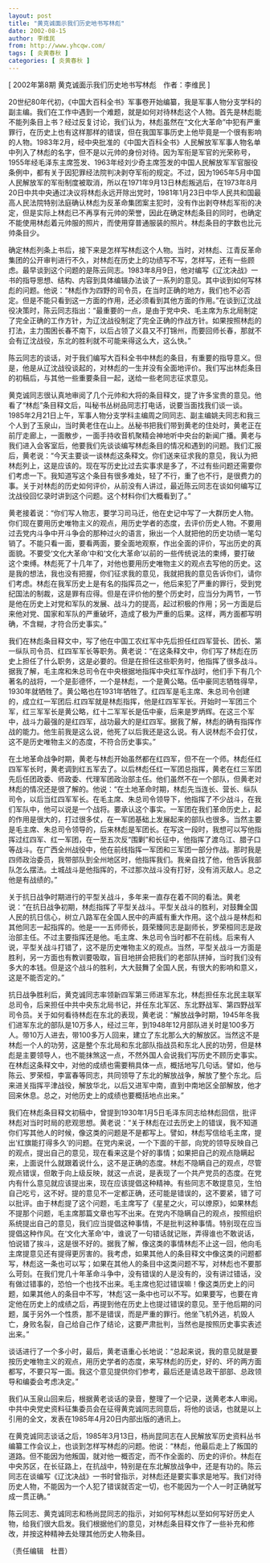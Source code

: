 ```yaml
---
layout: post
title: "黄克诚面示我们历史地书写林彪"
date: 2002-08-15
author: 李维民
from: http://www.yhcqw.com/
tags: [ 炎黄春秋 ]
categories: [ 炎黄春秋 ]
---
```



[ 2002年第8期 黄克诚面示我们历史地书写林彪　作者：李维民 ]


20世纪80年代初，《中国大百科全书》军事卷开始编纂，我是军事人物分支学科的副主编。我们在工作中遇到一个难题，就是如何对待林彪这个人物。首先是林彪能不能列条目上书？经过反复讨论，我们认为，林彪虽然在“文化大革命”中犯有严重罪行，在历史上也有这样那样的错误，但在我国军事历史上他毕竟是一个很有影响的人物。1983年2月，经中央批准的《中国大百科全书》人民解放军军事人物名单中列入了林彪的名字，但不是以元帅的身份对待。因为军衔是军官的光荣称号，1955年经毛泽东主席签发、1963年经刘少奇主席签发的中国人民解放军军官服役条例中，都有关于因犯罪经法院判决剥夺军衔的规定。不过，因为1965年5月中国人民解放军的军衔制度被取消，所以在1971年9月13日林彪叛逃后，在1973年8月20日中共中央通过决议将林彪永远开除出党时，1981年1月23日中华人民共和国最高人民法院特别法庭确认林彪为反革命集团案主犯时，没有作出剥夺林彪军衔的决定，但是实际上林彪已不再享有元帅的荣誉，因此在确定林彪条目的同时，也确定不能使用林彪着元帅服的照片，而使用穿普通服装的照片。林彪条目的字数也比元帅条目少。


确定林彪列条上书后，接下来是怎样写林彪这个人物。当时，对林彪、江青反革命集团的公开审判进行不久，对林彪在历史上的功绩写不写，怎样写，还有一些顾虑。最早谈到这个问题的是陈云同志。1983年8月9日，他对编写《辽沈决战》一书的指导思想、结构、内容到具体编辑办法谈了一系列的意见。其中谈到如何写林彪的问题。他说：“林彪作为四野的司令员，在当时正确的地方，我们也不必否定。但是不能只看到这一方面的作用，还必须看到其他方面的作用。”在谈到辽沈战役决策时，陈云同志指出：“最重要的一点，是由于党中央、毛主席为东北局制定了完全正确的工作方针，为辽沈战役制定了完全正确的作战方针。如果按照林彪的打法，主力围困长春不南下，以后占领了义县又不打锦州，而要回师长春，那就不会有辽沈战役，东北的胜利就不可能来得这么大，这么快。”


陈云同志的谈话，对于我们编写大百科全书中林彪的条目，有重要的指导意义。但是，他是从辽沈战役谈起的，对林彪的一生并没有全面地评价。我们写出林彪条目的初稿后，与其他一些重要条目一起，送给一些老同志征求意见。


黄克诚同志很认真地审阅了几个元帅和大将的条目释文，提了许多宝贵的意见。他看了“林彪”条目释文后，叫秘书丛树品同志打电话，说要当面找我们谈一谈。1985年2月21日上午，军事人物分支学科主编周之同同志、副主编姚夫同志和我三个人到了玉泉山，当时黄老住在山上。丛秘书把我们带到黄老的住处时，黄老正在前厅走廊上，一面散步，一面手持收音机聚精会神地听中央台的新闻广播。黄老与我们进入会客室后，他要我们先谈谈编写林彪条目的情况和遇到的问题。我们汇报后，黄老说：“今天主要谈一谈林彪这条释文。你们送来征求我的意见，我认为把林彪列上，这是应该的。现在写历史比过去实事求是多了，不过有些问题还需要你们考虑一下。我知道写这个条目有很多难处，轻了不行，重了也不行，是很费力的事。关于对林彪的历史如何评价，从前没有人讲过，最近陈云同志在谈如何编写辽沈战役回忆录时讲到这个问题。这个材料你们大概看到了。”


黄老接着说：“你们写人物志，要学习司马迁，他在史记中写了一大群历史人物。你们现在要用历史唯物主义的观点，用历史学者的态度，去评价历史人物。不要用过去党内斗争中开斗争会的那种过火的语言，揪出一个人就把他的历史功绩一笔勾销了。不能只看一面，要看两面，要全面地观察，作出全面的评价，写出历史的真面貌。不要受‘文化大革命’中和‘文化大革命’以前的一些传统说法的束缚，要打破这个束缚。林彪死了十几年了，对他也要用历史唯物主义的观点去写他的历史。这是我的想法，我也没有把握，你们征求我的意见，我就把我的意见告诉你们，请你们考虑。林彪在我军历史上是有名的指挥员之一，他后来犯了严重的罪行，受到党纪国法的制裁，这是罪有应得。但是在评价他的整个历史时，应当分为两节，一节是他在历史上对党和军队的发展、战斗力的提高，起过积极的作用；另一方面是后来他对党、国家和军队的严重破坏，造成了极为严重的后果。这样，两方面都写明确，不含糊，才符合历史事实。”


我们在林彪条目释文中，写了他在中国工农红军中先后担任红四军营长、团长、第一纵队司令员、红四军军长等职务。黄老说：“在这条释文中，你们写了林彪在历史上担任了什么职务，这是必要的。但是在担任这些职务时，他指挥了很多战斗。据我了解，毛主席和朱总司令在中央根据地指挥中央红军作战时，他们手下有几个著名的战将，一个是彭德怀，一个是林彪，一个是黄公略。伍中豪同志牺牲得早，1930年就牺牲了。黄公略也在1931年牺牲了。红四军是毛主席、朱总司令创建的，成立红一军团后.红四军就是林彪指挥，他是红四军军长。开始时一军团三个军，红三军军长是黄公略，红十二军军长是伍中豪，后来是罗炳辉。在这三个军中，战斗力最强的是红四军，战功最大的是红四军。据我了解，林彪的确有指挥作战的能力。他生前我是这么说，他死了以后我还是这么说。有人说林彪不会打仗，这不是历史唯物主义的态度，不符合历史事实。”


在土地革命战争时期，黄老与林彪开始虽然都在红四军，但不在一个师。林彪任红四军军长时，黄老调到红五军去了。以后林彪任红一军团总指挥，黄老在红三军团先后任团政委、师政委、代理军团政治部主任。他们虽然不在一个部队，但黄老对林彪的情况还是很了解的。他说：“在土地革命时期，林彪先当连长、营长、纵队司令，以后当红四军军长。在毛主席、朱总司令领导下，他指挥了不少战斗，在我们军队中，他可以说是一个战将。要承认这个事实。一军团在我们革命历史上，起的作用是很大的，打过很多仗，在一军团基础上发展起来的部队也很多。当然主要是毛主席、朱总司令领导的，后来林彪是军团长。在写这一段时，我想可以写他指挥过红四军、红一军团，在一至五次反“围剿”和长征中，他指挥了渡乌江、腊子口等战斗。在广西全州战役中，他在前线指挥一军团和三军团一部分作战。那时我是四师政治委员，我带部队到全州地区时，他指挥我们。我亲自找了他，他告诉我部队怎么摆法。土城战斗是他指挥的，不过那次战斗没有打好，没有消灭敌人。总之他是有战绩的。”


关于抗日战争时期进行的平型关战斗，多年来一直存在着不同的看法。黄老说：“在抗日战争初期，林彪指挥了平型关战斗。平型关战斗的胜利，对鼓舞全国人民的抗日信心，树立八路军在全国人民中的声威有重大作用。这个战斗是林彪和其他同志一起指挥的。他是一一五师师长，聂荣臻同志是副师长，罗荣桓同志是政治部主任。不过主要指挥还是他。毛主席、朱总司令当时都不在前线。后来有人说，平型关战斗打错了，这不是历史唯物主义的观点。当然，平型关战斗一方面是胜利，另一方面也有教训要吸取，盲目地拼会把我们的老部队拼掉，当时我们没有多大的本钱。但是这个战斗的胜利，大大鼓舞了全国人民，有很大的影响和意义，这是不能否定的。”


抗日战争胜利后，黄克诚同志率领新四军第三师进军东北，林彪担任东北民主联军总司令，后来担任中共中央东北局书记，并任东北军区、东北野战军、第四野战军司令员。关于如何看待林彪在东北的表现，黄老说：“解放战争时期，1945年冬我们进军东北的部队是10万多人，经过三年，到1948年12月部队进关时是100多万人。带10万人进去，带100多万人回来，建立了东北那么大的解放区。当然这不是林彪一个人的功劳，这是整个东北局和东北部队指战员和东北人民的功劳，但是林彪是主要领导人，也不能抹煞这一点，不然外国人会说我们写历史不顾历史事实。在林彪这条释文中，对他的成绩也需要稍具体一点，概括地写几句话。譬如，他与陈云、罗荣桓，李富春等同志，共同领导了东北的解放战争，解放了整个东北。后来进关指挥平津战役，解放华北，以后又进军中南，直到中南地区全部解放，他才回来休息。总之，对他历史上的成绩也要概括地点出来。”


我们在林彪条目释文初稿中，曾提到1930年1月5日毛泽东同志给林彪回信，批评林彪对当时时局的悲观思想。黄老说：“关于林彪在过去历史上的错误，我不知道你们写其他人的时候，像这类的问题是不是都写上。譬如，林彪写信给毛主席，提出‘红旗能打得多久’的问题。在党内来说，一个下面的干部，向党的领导反映自己的观点，提出自己的意见，现在看来这是个好的事情；如果把自己的观点隐瞒起来，上面说什么就跟着说什么，这不是正确的态度。林彪不隐瞒自己的观点，尽管观点错误，但敢于向上级反映，就这一点说，是表现了一个共产党员的态度。在党内有什么意见就应该提出来，现在应该提倡这种精神。有些同志不敢提意见，生怕自己吃亏，这不好。提的意见不一定都正确，还可能是错误的，这不要紧，错了可以批评。由于林彪提了这个问题，毛主席写了《星星之火，可以燎原》，如果林彪不提那个问题，毛主席那篇文章也写不出来。在党内不隐瞒自己的观点，按照组织系统提出自己的意见，我们应当提倡这种事情，不是批判这种事情。特别现在应当提倡这种作风。在‘文化大革命’中，谁说了一句错话就记账，弄得谁也不敢说话，怕说错了挨斗，这是很不好的。据我了解，像这类的事情林彪不止这一回，他向毛主席提意见还有提得更厉害的。我考虑，如果其他人的条目释文中像这类的问题都写，林彪这一条也可以写；如果在其他人的条目中这类问题不写，对林彪也不要那么苛刻。在我们党几十年革命斗争中，没有错误的人是没有的，没有讲过错话，没有做过错事的，恐怕一个也找不出来。毛主席也犯过错误嘛！像这类历史上的问题，如果其他人的条目中不写，‘林彪’这一条中也可以不写。如果要写，也要在肯定他在历史上的成绩之后，再提到他在历史上也提过错误的意见。至于他后期的问题，属于另外一个性质，那不是错误，而是严重的罪行。他坐飞机外逃，机毁人亡，身败名裂，自己给自己作了结论，这要严肃批判，当然也是按照历史事实表述出来。”


谈话进行了一个多小时，最后，黄老语重心长地说：“总起来说，我的意见就是要按历史唯物主义的观点，用历史学者的态度，来写林彪的历史，好的、坏的两方面都写，不要只写一面。我这个意见提供你们参考，最后还是请总政干部部、总政领导和编委会考虑决定。”


我们从玉泉山回来后，根据黄老谈话的录音，整理了一个记录，送黄老本人审阅。中共中央党史资料征集委员会在征得黄克诚同志同意后，将他的谈话，也就是以上引用的全文，发表在1985年4月20日内部出版的通讯上。


在黄克诚同志谈话之后，1985年3月13日，杨尚昆同志在人民解放军历史资料丛书编纂工作会议上，也谈到怎样写林彪的问题。他说：“林彪，他最后走上了叛国的道路。但不能因为他叛国，就对他一概否定，而不作全面的、历史的评价。林彪在中央苏区，在长征路上，在抗战中，特别是在东北解放战争中，还是有功的。陈云同志在谈编写《辽沈决战》一书时曾指示，对林彪还是要实事求是地写。我们对待历史人物，不能因为一个人犯了错误就否定一切，也不能因为一个人一时正确就写成一贯正确。”


陈云同志、黄克诚同志和杨尚昆同志的指示，对如何写林彪以至如何写好历史人物，给我们很大启发。我们根据他们的意见，对林彪条目释文作了一些补充和修改，并按这种精神去处理其他历史人物条目。

（责任编辑　杜晋）


